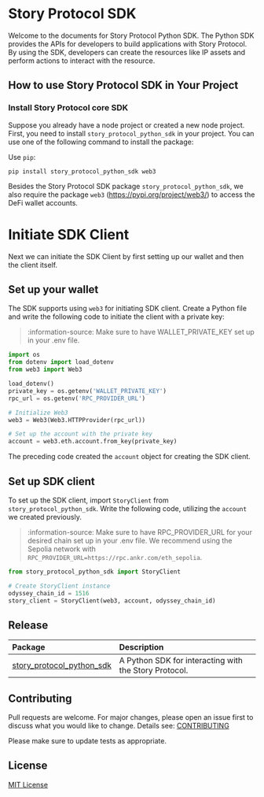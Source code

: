 # Story Protocol SDK

Welcome to the documents for Story Protocol Python SDK. The Python SDK provides the APIs for developers to build applications with Story Protocol. By using the SDK, developers can create the resources like IP assets and perform actions to interact with the resource.

## How to use Story Protocol SDK in Your Project

### Install Story Protocol core SDK

Suppose you already have a node project or created a new node project. First, you need to install `story_protocol_python_sdk` in your project. You can use one of the following command to install the package:

Use `pip`:

```
pip install story_protocol_python_sdk web3
```

Besides the Story Protocol SDK package `story_protocol_python_sdk`, we also require the package `web3` (https://pypi.org/project/web3/) to access the DeFi wallet accounts.

# Initiate SDK Client

Next we can initiate the SDK Client by first setting up our wallet and then the client itself.

## Set up your wallet

The SDK supports using `web3` for initiating SDK client. Create a Python file and write the following code to initiate the client with a private key:

> :information-source: Make sure to have WALLET_PRIVATE_KEY set up in your .env file.

```Python main.py
import os
from dotenv import load_dotenv
from web3 import Web3

load_dotenv()
private_key = os.getenv('WALLET_PRIVATE_KEY')
rpc_url = os.getenv('RPC_PROVIDER_URL')

# Initialize Web3
web3 = Web3(Web3.HTTPProvider(rpc_url))

# Set up the account with the private key
account = web3.eth.account.from_key(private_key)
```

The preceding code created the `account` object for creating the SDK client.

## Set up SDK client

To set up the SDK client, import `StoryClient` from `story_protocol_python_sdk`. Write the following code, utilizing the `account` we created previously.

> :information-source: Make sure to have RPC_PROVIDER_URL for your desired chain set up in your .env file. We recommend using the Sepolia network with `RPC_PROVIDER_URL=https://rpc.ankr.com/eth_sepolia`.

```Python main.py
from story_protocol_python_sdk import StoryClient

# Create StoryClient instance
odyssey_chain_id = 1516
story_client = StoryClient(web3, account, odyssey_chain_id)
```

## Release

| Package                         | Description                                    |
| :------------------------------ | :--------------------------------------------- |
| [story_protocol_python_sdk](./src/story_protocol_python_sdk) | A Python SDK for interacting with the Story Protocol. |

## Contributing

Pull requests are welcome. For major changes, please open an issue first
to discuss what you would like to change. Details see: [CONTRIBUTING](/CONTRIBUTING.md)

Please make sure to update tests as appropriate.

## License

[MIT License](/LICENSE.md)
